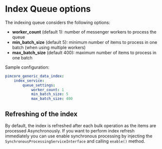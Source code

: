 # Index Queue options

The indexing queue considers the following options:

- **worker_count** (default 1): number of messenger workers to process the queue
- **min_batch_size** (default 5): minimum number of items to process in one batch (when using multiple workers) 
- **max_batch_size** (default 400): maximum number of items to process in one batch

Sample configuration:

```yaml
pimcore_generic_data_index:
    index_service:
        queue_settings:
            worker_count: 1
            min_batch_size: 5
            max_batch_size: 400
```

## Refreshing of the index
By default, the index is refreshed after each bulk operation as the items are processed Asynchronously.
If you want to perform index refresh immediately you can use enable synchronous processing by injecting the `SynchronousProcessingServiceInterface` and calling `enable()` method.